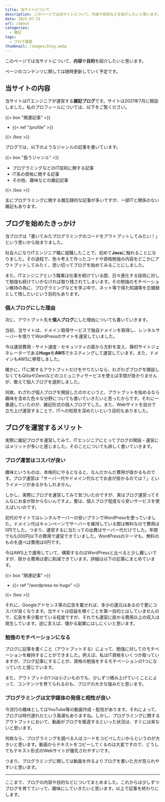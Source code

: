 ```yaml
---
title: 当サイトについて
description: このページでは当サイトについて、内容や目的などを紹介したいと思います。
date: 2021-07-21
url: /about
categories:
  - 雑記
tags: 
  - ブログ運営
thumbnail: /images/blog.webp
---
```


このページでは当サイトについて、**内容**や**目的**を紹介したいと思います。

<!--more-->

ページのコンテンツに関しては随時更新していく予定です。

## 当サイトの内容

当サイトはITエンジニアが運営する**雑記ブログ**です。サイトは2021年7月に開設しました。私のプロフィールについては、以下をご覧ください。

{{< box "関連記事" >}}
<ul>
<li>{{< ref "/profile" >}}</li>
</ul>
{{< /box >}}

ブログでは、以下のようなジャンルの記事を書いています。

{{< box "扱うジャンル" >}}
<ul>
<li>プログラミングなどのIT技術に関する記事</li>
<li>IT系の資格に関する記事</li>
<li>その他、趣味などの雑記記事</li>
</ul>
{{< /box >}}

主にプログラミングに関する備忘録的な記事が多いですが、一部ITと関係のない雑記もあります。

## ブログを始めたきっかけ

当ブログは「書いてみたプログラミングのコードをアウトプットしてみたい！」という思いから始まりました。

社会人になりITエンジニア職に就職したことで、初めて**Java**に触れることになりました。その過程で、色々考えて作ったコードや資格勉強の内容をどこかにアウトプットしてみたく、思い切ってブログを始めてみることにしました。

また、ITエンジニアという職業は仕事を続けている間、日々進化する技術に対して勉強も続けていかなければ取り残されてしまいます。その勉強のモチベーション維持の為に、プログラミングなどを学ぶ中で、ネット等で得た知識等を忘備録として残したいという目的もあります。

### 個人ブログにした理由

次に、アウトプット先を**個人ブログ**にした理由についても書いていきます。

当初、当サイトは、ドメイン取得サービスで独自ドメインを取得し、レンタルサーバーを借りてWordPressのサイトを運営していました。

今は運営費用・サイト速度・セキュリティの面から方針を変え、静的サイトジェネレーターである**Hugo**を**AWS**でホスティングして運営しています。また、ドメインもAWSに移管しました。

確かに、ITに関するアウトプットだけをやりたいなら、わざわざブログを開設しなくてもQiitaやZennなどのコミュニティサービスを使えば手間が掛かりませんが、敢えて個人ブログを選択しました。

何故、わざわざ個人ブログを開設したのかというと、アウトプットを始めるなら趣味を含めた色々な分野についても書いていきたいと思ったからです。それに一番適していたのが、雑記形式の個人ブログでした。また、Webサイトを自分で立ち上げ運営することで、ITへの知見を深めたいという目的もありました。

## ブログを運営するメリット

実際に雑記ブログを運営してみて、ITエンジニアにとってブログの開設・運営にはメリットが多いと感じました。そのことについても詳しく書いていきます。

### ブログ運営はコスパが良い

趣味というものは、本格的にやるとなると、なんだかんだ費用が掛かるものです。ブログ運営は「サーバー代やドメイン代などでお金が掛かるのでは？」というイメージがあるかもしれません。

しかし、実際にブログを運営してみて気づいたのですが、実はブログ運営ってそんなにお金が掛からないんですよ。要は、個人ブログ程度なら安いサービスを使えばいいのです。

初代のサイトではレンタルサーバーの安いプランでWordPressを使っていました。ドメイン代はキャンペーンでサーバーを維持している間は無料なので費用は0円でした。つまり、運営するに当たっての出費はサーバー代だけでした。年間でも5,000円以下の費用で運営できていました。WordPressのテーマも、無料のものを選べば費用は0円です。

今はAWS上で運用していて、構築するのはWordPressと比べると少し難しいですが、掛かる費用は更に削減できています。詳細は以下の記事にまとめています。

{{< box "関連記事" >}}
<ul>
<li>{{< ref "/wordpress-to-hugo" >}}</li>
</ul>
{{< /box >}}

それに、Googleアドセンス等の広告を載せれば、多少の還元はあるので更にコスパが良くなります。当サイトは収益を稼ぐことを第一目的とはしていませんので、広告を多少載せている程度ですが、それでも運営に掛かる費用以上の収入は発生しています。逆に言えば、儲かる副業にはしにくいと思います。

### 勉強のモチベーションになる

ブログに記事を書くこと（アウトプットする）によって、勉強に対してのモチベーションを維持することができました。例えば、私はIT資格をいくつか取っていますが、ブログ記事にすることが、資格の勉強をするモチベーションの1つになっていたと感じています。

また、アウトプットの1つは小さいものでも、少しずつ積み上げていくことによって、コンテンツを育てられるのも、ブログの大きな強みだと思います。

### プログラミングは文字媒体の発信と相性が良い

今流行の趣味としてはYouTube等の動画作成・配信があります。それによって、ブログは時代遅れだという風潮もありますね。しかし、プログラミングに関するアウトプットにおいて、動画がブログを駆逐するといった状況は、すぐには来ないと思います。

何故なら、プログラミングを調べる人はコードをコピペしたいからというのが大きいと思います。動画からテキストをコピーしてくるのは大変ですので、どうしてもテキスト形式のWebサイトが優先されやすいです。

つまり、プログラミングに関しては動画を作るよりブログを書いた方が見られやすいと思います。

* * *

ここまで、ブログの内容や目的などについてまとめました。これからは少しずつブログを育てていって、趣味にしていきたいと思います。以上で記事を終わりにします。

